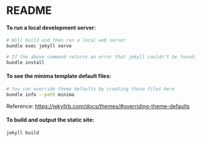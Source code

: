 # README

#### To run a local development server:
```bash
# Will build and then run a local web server
bundle exec jekyll serve

# If the above command returns an error that jekyll couldn't be found; run:
bundle install
```

#### To see the minima template default files:
```bash
# You can override theme defaults by creating those files here
bundle info --path minima
```
Reference: https://jekyllrb.com/docs/themes/#overriding-theme-defaults

#### To build and output the static site:
```bash
jekyll build
```
